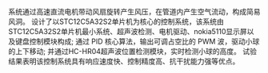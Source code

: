 系统通过高速直流电机带动风扇旋转产生风压，在管道内产生空气流动，构成简易风洞。
设计了以STC12C5A32S2单片机为核心的控制系统，该系统由STC12C5A32S2单片机最小系统、超声波检测、电机驱动、nokia5110显示屏以及键盘控制模块构成; 通过 PID 核心算法，输出可调占空比的 PWM 波，驱动小球的上下移动; 并通过HC-HR04超声波位置检测模块，实时检测小球的高度。
试验结果表明该控制系统具有响应速度快、控制精度高、抗干扰能力强等优点。
